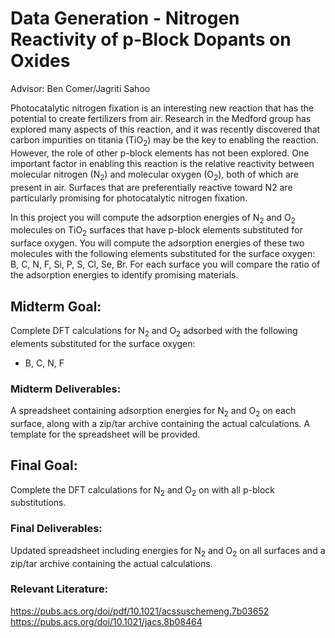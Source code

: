 # Data Generation - Nitrogen Reactivity of p-Block Dopants on Oxides
Advisor: Ben Comer/Jagriti Sahoo

Photocatalytic nitrogen fixation is an interesting new reaction that has the potential to create fertilizers from air. Research in the Medford group has explored many aspects of this reaction, and it was recently discovered that carbon impurities on titania (TiO<sub>2</sub>) may be the key to enabling the reaction. However, the role of other p-block elements has not been explored. One important factor in enabling this reaction is the relative reactivity between molecular nitrogen (N<sub>2</sub>) and molecular oxygen (O<sub>2</sub>), both of which are present in air. Surfaces that are preferentially reactive toward N2 are particularly promising for photocatalytic nitrogen fixation.

In this project you will compute the adsorption energies of N<sub>2</sub> and O<sub>2</sub> molecules on TiO<sub>2</sub> surfaces that have p-block elements substituted for surface oxygen. You will compute the adsorption energies of these two molecules with the following elements substituted for the surface oxygen: B, C, N, F, Si, P, S, Cl, Se, Br. For each surface you will compare the ratio of the adsorption energies to identify promising materials.

## Midterm Goal:

Complete DFT calculations for N<sub>2</sub> and O<sub>2</sub> adsorbed with the following elements substituted for the surface oxygen:

* B, C, N, F

### Midterm Deliverables:
A spreadsheet containing adsorption energies for N<sub>2</sub> and O<sub>2</sub> on each surface, along with a zip/tar archive containing the actual calculations. A template for the spreadsheet will be provided.

## Final Goal:

Complete the DFT calculations for N<sub>2</sub> and O<sub>2</sub> on with all p-block substitutions.

### Final Deliverables:
Updated spreadsheet including energies for N<sub>2</sub> and O<sub>2</sub> on all surfaces and a zip/tar archive containing the actual calculations.

### Relevant Literature:
https://pubs.acs.org/doi/pdf/10.1021/acssuschemeng.7b03652
https://pubs.acs.org/doi/10.1021/jacs.8b08464
